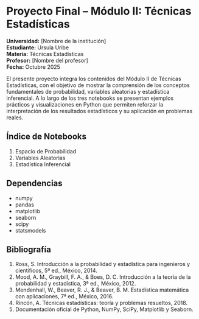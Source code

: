 
# Proyecto Final – Módulo II: Técnicas Estadísticas

**Universidad:** [Nombre de la institución]  
**Estudiante:** Ursula Uribe  
**Materia:** Técnicas Estadísticas  
**Profesor:** [Nombre del profesor]  
**Fecha:** Octubre 2025

El presente proyecto integra los contenidos del Módulo II de Técnicas Estadísticas, con el objetivo de mostrar la comprensión de los conceptos fundamentales de probabilidad, variables aleatorias y estadística inferencial.
A lo largo de los tres notebooks se presentan ejemplos prácticos y visualizaciones en Python que permiten reforzar la interpretación de los resultados estadísticos y su aplicación en problemas reales.

## Índice de Notebooks
1. Espacio de Probabilidad
2. Variables Aleatorias
3. Estadística Inferencial

## Dependencias
- numpy
- pandas
- matplotlib
- seaborn
- scipy
- statsmodels

## Bibliografía
1. Ross, S. Introducción a la probabilidad y estadística para ingenieros y científicos, 5ª ed., México, 2014.
2. Mood, A. M., Graybill, F. A., & Boes, D. C. Introducción a la teoría de la probabilidad y estadística, 3ª ed., México, 2012.
3. Mendenhall, W., Beaver, R. J., & Beaver, B. M. Estadística matemática con aplicaciones, 7ª ed., México, 2016.
4. Rincón, A. Técnicas estadísticas: teoría y problemas resueltos, 2018.
5. Documentación oficial de Python, NumPy, SciPy, Matplotlib y Seaborn.
